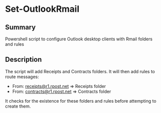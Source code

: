 # Set-OutlookRmail

## Summary

Powershell script to configure Outlook desktop clients with Rmail folders and rules

## Description

The script will add Receipts and Contracts folders.
It will then add rules to route messages:

- From: receipts@r1.rpost.net => Receipts folder
- From: contracts@r1.rpost.net => Contracts folder

It checks for the existence for these folders and rules before attempting to create them.

